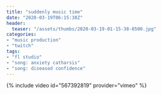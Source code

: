 ```yaml
---
title: "suddenly music time"
date: "2020-03-19T06:15:38Z"
header:
  teaser: "/assets/thumbs/2020-03-19-01-15-38-0500.jpg"
categories:
- "music production"
- "twitch"
tags:
- "fl studio"
- "song: anxiety catharsis"
- "song: diseased confidence"
---
```

{% include video id="567392819" provider="vimeo" %}
